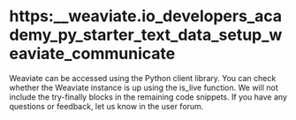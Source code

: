 # https:\_\_weaviate.io_developers_academy_py_starter_text_data_setup_weaviate_communicate

Weaviate can be accessed using the Python client library. You can check whether the Weaviate instance is up using the is_live function. We will not include the try-finally blocks in the remaining code snippets. If you have any questions or feedback, let us know in the user forum.
